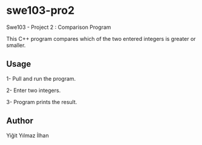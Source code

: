 # swe103-pro2
Swe103 - Project 2 : Comparison Program

This C++ program compares which of the two entered integers is greater or smaller.

Usage
---------------
1- Pull and run the program.

2- Enter two integers.

3- Program prints the result.

Author
---------------
Yiğit Yılmaz İlhan
